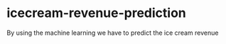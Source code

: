 # icecream-revenue-prediction
By  using the machine learning we have to predict the ice cream revenue
